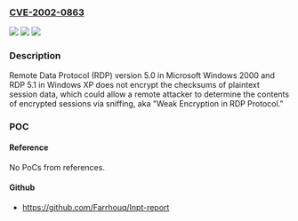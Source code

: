 ### [CVE-2002-0863](https://cve.mitre.org/cgi-bin/cvename.cgi?name=CVE-2002-0863)
![](https://img.shields.io/static/v1?label=Product&message=n%2Fa&color=blue)
![](https://img.shields.io/static/v1?label=Version&message=n%2Fa&color=blue)
![](https://img.shields.io/static/v1?label=Vulnerability&message=n%2Fa&color=brighgreen)

### Description

Remote Data Protocol (RDP) version 5.0 in Microsoft Windows 2000 and RDP 5.1 in Windows XP does not encrypt the checksums of plaintext session data, which could allow a remote attacker to determine the contents of encrypted sessions via sniffing, aka "Weak Encryption in RDP Protocol."

### POC

#### Reference
No PoCs from references.

#### Github
- https://github.com/Farrhouq/Inpt-report

